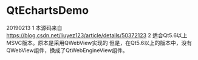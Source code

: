 # QtEchartsDemo
20190213 
1 本源码来自 https://blog.csdn.net/liuyez123/article/details/50372123 
2 适合Qt5.6以上MSVC版本。原本是采用QWebView实现的 但是，在Qt5.6以上的版本中，没有QWebView组件，换成了QtWebEngineView组件。
